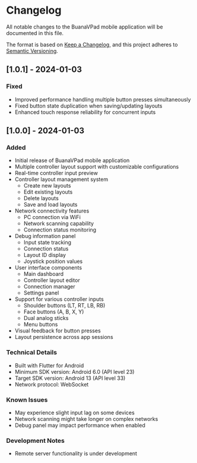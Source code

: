 # Changelog

All notable changes to the BuanaVPad mobile application will be documented in this file.

The format is based on [Keep a Changelog](https://keepachangelog.com/en/1.0.0/), and this project adheres to [Semantic Versioning](https://semver.org/spec/v2.0.0.html).

## [1.0.1] - 2024-01-03

### Fixed
- Improved performance handling multiple button presses simultaneously
- Fixed button state duplication when saving/updating layouts
- Enhanced touch response reliability for concurrent inputs

## [1.0.0] - 2024-01-03

### Added
- Initial release of BuanaVPad mobile application
- Multiple controller layout support with customizable configurations
- Real-time controller input preview
- Controller layout management system
  - Create new layouts
  - Edit existing layouts
  - Delete layouts
  - Save and load layouts
- Network connectivity features
  - PC connection via WiFi
  - Network scanning capability
  - Connection status monitoring
- Debug information panel
  - Input state tracking
  - Connection status
  - Layout ID display
  - Joystick position values
- User interface components
  - Main dashboard
  - Controller layout editor
  - Connection manager
  - Settings panel
- Support for various controller inputs
  - Shoulder buttons (LT, RT, LB, RB)
  - Face buttons (A, B, X, Y)
  - Dual analog sticks
  - Menu buttons
- Visual feedback for button presses
- Layout persistence across app sessions

### Technical Details
- Built with Flutter for Android
- Minimum SDK version: Android 6.0 (API level 23)
- Target SDK version: Android 13 (API level 33)
- Network protocol: WebSocket

### Known Issues
- May experience slight input lag on some devices
- Network scanning might take longer on complex networks
- Debug panel may impact performance when enabled

### Development Notes
- Remote server functionality is under development